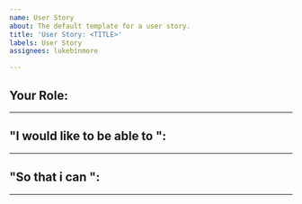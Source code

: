 ```yaml
---
name: User Story
about: The default template for a user story.
title: 'User Story: <TITLE>'
labels: User Story
assignees: lukebinmore

---
```


## Your Role:


***

## "I would like to be able to ":


***

## "So that i can ":


***
